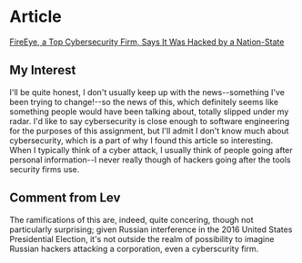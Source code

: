 # Article

[FireEye, a Top Cybersecurity Firm, Says It Was Hacked by a Nation-State](https://www.nytimes.com/2020/12/08/technology/fireeye-hacked-russians.html)

## My Interest

I'll be quite honest, I don't usually keep up with the news--something I've been trying to change!--so the news of this, which definitely seems like something people would have been talking about, totally slipped under my radar. I'd like to say cybersecurity is close enough to software engineering for the purposes of this assignment, but I'll admit I don't know much about cybersecurity, which is a part of why I found this article so interesting. When I typically think of a cyber attack, I usually think of people going after personal information--I never really though of hackers going after the tools security firms use.

## Comment from Lev

The ramifications of this are, indeed, quite concering, though not particularly surprising; given Russian interference in the 2016 United States Presidential Election, it's not outside the realm of possibility to imagine Russian hackers attacking a corporation, even a cyberscurity firm.
